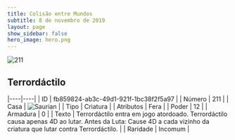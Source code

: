 ```yaml
---
title: Colisão entre Mundos
subtitle: 8 de novembro de 2019
layout: page
show_sidebar: false
hero_image: hero.png
---
```


![211](https://cdn.keyforgegame.com/media/card_front/pt/452_211_M7MJM2VRCMRW_pt.png)

## Terrordáctilo

|----|----|
| ID | fb859824-ab3c-49d1-921f-1bc38f2f5a97 |
| Número | 211 |
| Casa | ![Saurian](https://archonarcana.com/images/thumb/9/9e/Saurian_P.png/22px-Saurian_P.png "Sauro") |
| Tipo | Criatura |
| Atributos | Fera |
| Poder | 12 |
| Armadura | 0 |
| Texto | Terrordáctilo entra em jogo atordoado. Terrordáctilo causa apenas 4D ao lutar. Antes da Luta: Cause 4D a cada vizinho  da criatura que lutar contra Terrordáctilo. |
| Raridade | Incomum |
